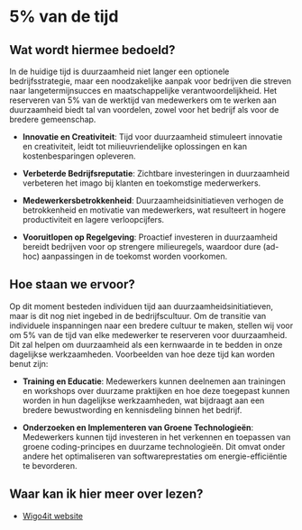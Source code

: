 # 5% van de tijd

## Wat wordt hiermee bedoeld?
In de huidige tijd is duurzaamheid niet langer een optionele bedrijfsstrategie, maar een noodzakelijke aanpak voor bedrijven die streven naar langetermijnsucces en maatschappelijke verantwoordelijkheid. Het reserveren van 5% van de werktijd van medewerkers om te werken aan duurzaamheid biedt tal van voordelen, zowel voor het bedrijf als voor de bredere gemeenschap.

- **Innovatie en Creativiteit**: Tijd voor duurzaamheid stimuleert innovatie en creativiteit, leidt tot milieuvriendelijke oplossingen en kan kostenbesparingen opleveren.

- **Verbeterde Bedrijfsreputatie**: Zichtbare investeringen in duurzaamheid verbeteren het imago bij klanten en toekomstige mederwerkers.

- **Medewerkersbetrokkenheid**: Duurzaamheidsinitiatieven verhogen de betrokkenheid en motivatie van medewerkers, wat resulteert in hogere productiviteit en lagere verloopcijfers.

- **Vooruitlopen op Regelgeving**: Proactief investeren in duurzaamheid bereidt bedrijven voor op strengere milieuregels, waardoor dure (ad-hoc) aanpassingen in de toekomst worden voorkomen.


## Hoe staan we ervoor?

Op dit moment besteden individuen tijd aan duurzaamheidsinitiatieven, maar is dit nog niet ingebed in de bedrijfscultuur. Om de transitie van individuele inspanningen naar een bredere cultuur te maken, stellen wij voor om 5% van de tijd van elke medewerker te reserveren voor duurzaamheid. Dit zal helpen om duurzaamheid als een kernwaarde in te bedden in onze dagelijkse werkzaamheden. Voorbeelden van hoe deze tijd kan worden benut zijn:

- **Training en Educatie**: Medewerkers kunnen deelnemen aan trainingen en workshops over duurzame praktijken en hoe deze toegepast kunnen worden in hun dagelijkse werkzaamheden, wat bijdraagt aan een bredere bewustwording en kennisdeling binnen het bedrijf.

- **Onderzoeken en Implementeren van Groene Technologieën**: Medewerkers kunnen tijd investeren in het verkennen en toepassen van groene coding-principes en duurzame technologieën. Dit omvat onder andere het optimaliseren van softwareprestaties om energie-efficiëntie te bevorderen.


## Waar kan ik hier meer over lezen?
- <a href="https://www.wigo4it.nl/?utm=duurzaamheidsradar">Wigo4it website</a>